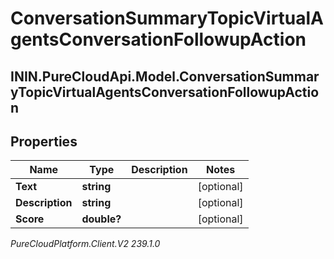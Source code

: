 # ConversationSummaryTopicVirtualAgentsConversationFollowupAction

## ININ.PureCloudApi.Model.ConversationSummaryTopicVirtualAgentsConversationFollowupAction

## Properties

|Name | Type | Description | Notes|
|------------ | ------------- | ------------- | -------------|
| **Text** | **string** |  | [optional] |
| **Description** | **string** |  | [optional] |
| **Score** | **double?** |  | [optional] |



_PureCloudPlatform.Client.V2 239.1.0_
